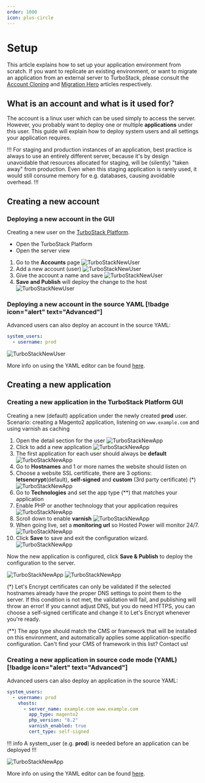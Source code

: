 ```yaml
---
order: 1000
icon: plus-circle
---
```

# Setup

This article explains how to set up your application environment from scratch. If you want to replicate an existing environment, or want to migrate an application from an external server to TurboStack, please consult the [Account Cloning](accountclone.md) and [Migration Hero](migrationhero.md) articles respectively.

## What is an account and what is it used for?

The account is a linux user which can be used simply to access the server. However, you probably want to deploy one or multiple **applications** under this user. This guide will explain how to deploy system users and all settings your application requires.

!!!
For staging and production instances of an application, best practice is always to use an entirely different server, because it's by design unavoidable that resources allocated for staging, will be (silently) "taken away" from production. Even when this staging application is rarely used, it would still consume memory for e.g. databases, causing avoidable overhead.
!!!

## Creating a new account

### Deploying a new account in the GUI

Creating a new user on the [TurboStack Platform](https://my.turbostack.app "TurboStack Platform").

* Open the TurboStack Platform
* Open the server view

1. Go to the **Accounts** page
![TurboStackNewUser](../../../img/turbostackapp/newapp/tsa_user1.png)
2. Add a new account (user)
![TurboStackNewUser](../../../img/turbostackapp/newapp/tsa_user2.png)
3. Give the account a name and save
![TurboStackNewUser](../../../img/turbostackapp/newapp/tsa_user3.png)
4. **Save and Publish** will deploy the change to the host
![TurboStackNewUser](../../../img/turbostackapp/newapp/tsa_user4.png)

### Deploying a new account in the source YAML [!badge icon="alert" text="Advanced"]

Advanced users can also deploy an account in the source YAML:

```yaml
system_users:
  - username: prod
```

![TurboStackNewUser](../../../img/turbostackapp/newapp/tsa_user5.png)

More info on using the YAML editor can be found [here](../yaml.md).

## Creating a new application

### Creating a new application in the TurboStack Platform GUI

Creating a new (default) application under the newly created **prod** user.
Scenario: creating a Magento2 application, listening on `www.example.com` and using varnish as caching

1. Open the detail section for the user
![TurboStackNewApp](../../../img/turbostackapp/newapp/tsa_app1.png)
2. Click to add a new application
![TurboStackNewApp](../../../img/turbostackapp/newapp/tsa_app2.png)
3. The first application for each user should always be **default**
![TurboStackNewApp](../../../img/turbostackapp/newapp/tsa_app3.png)
4. Go to **Hostnames** and 1 or more names the website should listen on
5. Choose a website SSL certificate, there are 3 options: **letsencrypt**(default), **self-signed** and **custom** (3rd party certificate) (*)
![TurboStackNewApp](../../../img/turbostackapp/newapp/tsa_app4.png)
6. Go to **Technologies** and set the app type (**) that matches your application
7. Enable PHP or another technology that your application requires
![TurboStackNewApp](../../../img/turbostackapp/newapp/tsa_app5.png)
8. Scroll down to enable **varnish**
![TurboStackNewApp](../../../img/turbostackapp/newapp/tsa_app6.png)
9. When going live, set a **monitoring url** so Hosted Power will monitor 24/7.
![TurboStackNewApp](../../../img/turbostackapp/newapp/tsa_app7.png)
10. Click **Save** to save and exit the configuration wizard.
![TurboStackNewApp](../../../img/turbostackapp/newapp/tsa_app8.png)

Now the new application is configured, click **Save & Publish** to deploy the configuration to the server.

![TurboStackNewApp](../../../img/turbostackapp/newapp/tsa_app9.png)
![TurboStackNewApp](../../../img/turbostackapp/newapp/tsa_app10.png)

(*) Let's Encrypt certificates can only be validated if the selected hostnames already have the proper DNS settings to point them to the server. If this condition is not met, the validation will fail, and publishing will throw an error! If you cannot adjust DNS, but you do need HTTPS, you can choose a self-signed certificate and change it to Let's Encrypt whenever you're ready.

(**) The app type should match the CMS or framework that will be installed on this environment, and automatically applies some application-specific configuration. Can't find your CMS of framework in this list? Contact us!

### Creating a new application in source code mode (YAML) [!badge icon="alert" text="Advanced"]

Advanced users can also deploy an application in the source YAML:

```yaml
system_users:
  - username: prod
    vhosts:
      - server_name: example.com www.example.com
        app_type: magento2
        php_version: "8.2"
        varnish_enabled: true
        cert_type: self-signed
```

!!! info
A system_user (e.g. **prod**) is needed before an application can be deployed
!!!

![TurboStackNewApp](../../../img/turbostackapp/newapp/tsa_app11.png)

More info on using the YAML editor can be found [here](../yaml.md).


